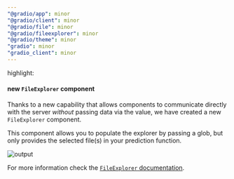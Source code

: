 ```yaml
---
"@gradio/app": minor
"@gradio/client": minor
"@gradio/file": minor
"@gradio/fileexplorer": minor
"@gradio/theme": minor
"gradio": minor
"gradio_client": minor
---
```


highlight:

#### new `FileExplorer` component

Thanks to a new capability that allows components to communicate directly with the server _without_ passing data via the value, we have created a new `FileExplorer` component.

This component allows you to populate the explorer by passing a glob, but only provides the selected file(s) in your prediction function. 

![output](https://github.com/pngwn/MDsveX/assets/12937446/ef108f0b-0e84-4292-9984-9dc66b3e144d)

For more information check the [`FileExplorer` documentation](https://gradio.app/docs/fileexplorer).

